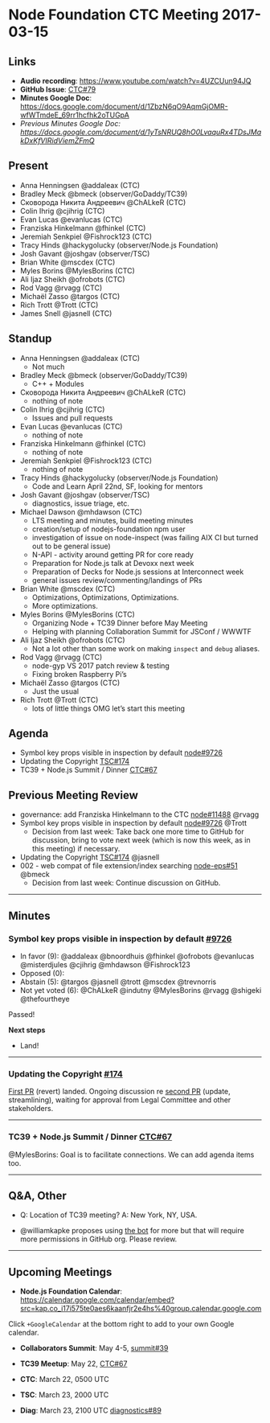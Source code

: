 # Node Foundation CTC Meeting 2017-03-15

## Links

* **Audio recording**: <https://www.youtube.com/watch?v=4UZCUun94JQ>
* **GitHub Issue**: [CTC#79](https://github.com/nodejs/CTC/issues/79) 
* **Minutes Google Doc**: <https://docs.google.com/document/d/1ZbzN6qO9AqmGjOMR-wfWTmdeE_69rr1hcfhk2oTUGpA>
* _Previous Minutes Google Doc: <https://docs.google.com/document/d/1yTsNRUQ8hO0LvaquRx4TDsJMakDxKfVIRidViemZFmQ>_

## Present

* Anna Henningsen @addaleax (CTC)
* Bradley Meck @bmeck (observer/GoDaddy/TC39)
* Сковорода Никита Андреевич @ChALkeR (CTC)
* Colin Ihrig @cjihrig (CTC)
* Evan Lucas @evanlucas (CTC)
* Franziska Hinkelmann @fhinkel (CTC)
* Jeremiah Senkpiel @Fishrock123 (CTC)
* Tracy Hinds @hackygolucky (observer/Node.js Foundation)
* Josh Gavant @joshgav (observer/TSC)
* Brian White @mscdex (CTC)
* Myles Borins @MylesBorins (CTC)
* Ali Ijaz Sheikh @ofrobots (CTC)
* Rod Vagg @rvagg (CTC)
* Michaël Zasso @targos (CTC)
* Rich Trott @Trott (CTC)
* James Snell @jasnell (CTC)

## Standup

* Anna Henningsen @addaleax (CTC)
  * Not much
* Bradley Meck @bmeck (observer/GoDaddy/TC39)
  * C++ + Modules
* Сковорода Никита Андреевич @ChALkeR (CTC)
  * nothing of note
* Colin Ihrig @cjihrig (CTC)
  * Issues and pull requests
* Evan Lucas @evanlucas (CTC)
  * nothing of note
* Franziska Hinkelmann @fhinkel (CTC)
  * nothing of note
* Jeremiah Senkpiel @Fishrock123 (CTC)
  * nothing of note
* Tracy Hinds @hackygolucky (observer/Node.js Foundation)
  * Code and Learn April 22nd, SF, looking for mentors
* Josh Gavant @joshgav (observer/TSC)
  * diagnostics, issue triage, etc.
* Michael Dawson @mhdawson (CTC)
  * LTS meeting and minutes, build meeting minutes
  * creation/setup of nodejs-foundation npm user
  * investigation of issue on node-inspect (was failing AIX CI 
    but turned out to be general issue)
  * N-API - activity around getting PR for core ready
  * Preparation for Node.js talk at Devoxx next week
  * Preparation of Decks for Node.js sessions at Interconnect week
  * general issues review/commenting/landings of PRs
* Brian White @mscdex (CTC)
  * Optimizations, Optimizations, Optimizations.
  * More optimizations.
* Myles Borins @MylesBorins (CTC)
  * Organizing Node + TC39 Dinner before May Meeting
  * Helping with planning Collaboration Summit for JSConf / WWWTF
* Ali Ijaz Sheikh @ofrobots (CTC)
  * Not a lot other than some work on making `inspect` and `debug` aliases.
* Rod Vagg @rvagg (CTC)
  * node-gyp VS 2017 patch review & testing
  * Fixing broken Raspberry Pi’s
* Michaël Zasso @targos (CTC)
  * Just the usual
* Rich Trott @Trott (CTC)
  * lots of little things OMG let’s start this meeting

## Agenda

* Symbol key props visible in inspection by default [node#9726](https://github.com/nodejs/node/pull/9726)
* Updating the Copyright [TSC#174](https://github.com/nodejs/TSC/issues/174)
* TC39 + Node.js Summit / Dinner [CTC#67](https://github.com/nodejs/CTC/issues/67)

## Previous Meeting Review

* governance: add Franziska Hinkelmann to the CTC [node#11488](https://github.com/nodejs/node/pull/11488) @rvagg
* Symbol key props visible in inspection by default [node#9726](https://github.com/nodejs/node/pull/9726) @Trott
  * Decision from last week: Take back one more time to GitHub for discussion, bring to vote next week (which is now this week, as in this meeting) if necessary.
* Updating the Copyright [TSC#174](https://github.com/nodejs/TSC/issues/174) @jasnell
* 002 - web compat of file extension/index searching [node-eps#51](https://github.com/nodejs/node-eps/issues/51) @bmeck
  * Decision from last week: Continue discussion on GitHub.

---

## Minutes

### Symbol key props visible in inspection by default [#9726](https://github.com/nodejs/node/pull/9726)

* In favor (9): @addaleax @bnoordhuis @fhinkel @ofrobots @evanlucas @misterdjules @cjihrig @mhdawson @Fishrock123
* Opposed (0):
* Abstain (5): @targos @jasnell @trott @mscdex @trevnorris
* Not yet voted (6): @ChALkeR @indutny @MylesBorins @rvagg @shigeki @thefourtheye

Passed!

**Next steps**

* Land!

---

### Updating the Copyright [#174](https://github.com/nodejs/TSC/issues/174)

[First PR][] (revert) landed. Ongoing discussion re [second PR][] (update, streamlining), waiting for approval from Legal Committee and other stakeholders.

[First PR]: https://github.com/nodejs/node/pull/10155
[second PR]: https://github.com/nodejs/node/pull/10599

---

### TC39 + Node.js Summit / Dinner [CTC#67](https://github.com/nodejs/CTC/issues/67)

@MylesBorins: Goal is to facilitate connections. We can add agenda items too.

---

## Q&A, Other

* Q: Location of TC39 meeting? A: New York, NY, USA.

* @williamkapke proposes using [the bot][] for more but that will require more permissions in GitHub org. Please review.

[the bot]: https://github.com/nodejs/github-bot

---

## Upcoming Meetings

* **Node.js Foundation Calendar**: <https://calendar.google.com/calendar/embed?src=kap.co_i17i575te0aes6kaanfjr2e4hs%40group.calendar.google.com>

Click `+GoogleCalendar` at the bottom right to add to your own Google calendar.

* **Collaborators Summit**: May 4-5,
  [summit#39](https://github.com/nodejs/summit/issues/39)
* **TC39 Meetup**: May 22,
  [CTC#67](https://github.com/nodejs/CTC/issues/67)

* **CTC**: March 22, 0500 UTC
* **TSC**: March 23, 2000 UTC
* **Diag**: March 23, 2100 UTC
  [diagnostics#89](https://github.com/nodejs/diagnostics/issues/89)

